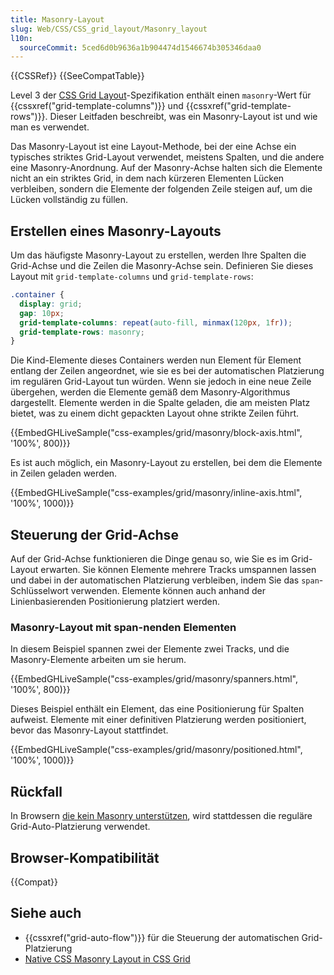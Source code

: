 ```yaml
---
title: Masonry-Layout
slug: Web/CSS/CSS_grid_layout/Masonry_layout
l10n:
  sourceCommit: 5ced6d0b9636a1b904474d1546674b305346daa0
---
```


{{CSSRef}} {{SeeCompatTable}}

Level 3 der [CSS Grid Layout](/de/docs/Web/CSS/CSS_grid_layout)-Spezifikation enthält einen `masonry`-Wert für {{cssxref("grid-template-columns")}} und {{cssxref("grid-template-rows")}}. Dieser Leitfaden beschreibt, was ein Masonry-Layout ist und wie man es verwendet.

Das Masonry-Layout ist eine Layout-Methode, bei der eine Achse ein typisches striktes Grid-Layout verwendet, meistens Spalten, und die andere eine Masonry-Anordnung. Auf der Masonry-Achse halten sich die Elemente nicht an ein striktes Grid, in dem nach kürzeren Elementen Lücken verbleiben, sondern die Elemente der folgenden Zeile steigen auf, um die Lücken vollständig zu füllen.

## Erstellen eines Masonry-Layouts

Um das häufigste Masonry-Layout zu erstellen, werden Ihre Spalten die Grid-Achse und die Zeilen die Masonry-Achse sein. Definieren Sie dieses Layout mit `grid-template-columns` und `grid-template-rows`:

```css
.container {
  display: grid;
  gap: 10px;
  grid-template-columns: repeat(auto-fill, minmax(120px, 1fr));
  grid-template-rows: masonry;
}
```

Die Kind-Elemente dieses Containers werden nun Element für Element entlang der Zeilen angeordnet, wie sie es bei der automatischen Platzierung im regulären Grid-Layout tun würden. Wenn sie jedoch in eine neue Zeile übergehen, werden die Elemente gemäß dem Masonry-Algorithmus dargestellt. Elemente werden in die Spalte geladen, die am meisten Platz bietet, was zu einem dicht gepackten Layout ohne strikte Zeilen führt.

{{EmbedGHLiveSample("css-examples/grid/masonry/block-axis.html", '100%', 800)}}

Es ist auch möglich, ein Masonry-Layout zu erstellen, bei dem die Elemente in Zeilen geladen werden.

{{EmbedGHLiveSample("css-examples/grid/masonry/inline-axis.html", '100%', 1000)}}

## Steuerung der Grid-Achse

Auf der Grid-Achse funktionieren die Dinge genau so, wie Sie es im Grid-Layout erwarten. Sie können Elemente mehrere Tracks umspannen lassen und dabei in der automatischen Platzierung verbleiben, indem Sie das `span`-Schlüsselwort verwenden. Elemente können auch anhand der Linienbasierenden Positionierung platziert werden.

### Masonry-Layout mit span-nenden Elementen

In diesem Beispiel spannen zwei der Elemente zwei Tracks, und die Masonry-Elemente arbeiten um sie herum.

{{EmbedGHLiveSample("css-examples/grid/masonry/spanners.html", '100%', 800)}}

Dieses Beispiel enthält ein Element, das eine Positionierung für Spalten aufweist. Elemente mit einer definitiven Platzierung werden positioniert, bevor das Masonry-Layout stattfindet.

{{EmbedGHLiveSample("css-examples/grid/masonry/positioned.html", '100%', 1000)}}

## Rückfall

In Browsern [die kein Masonry unterstützen](#browser-kompatibilität), wird stattdessen die reguläre Grid-Auto-Platzierung verwendet.

## Browser-Kompatibilität

{{Compat}}

## Siehe auch

- {{cssxref("grid-auto-flow")}} für die Steuerung der automatischen Grid-Platzierung
- [Native CSS Masonry Layout in CSS Grid](https://www.smashingmagazine.com/native-css-masonry-layout-css-grid/)
